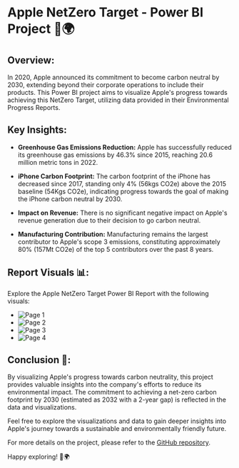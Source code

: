 # Apple NetZero Target - Power BI Project 🍏🌍

## Overview:

In 2020, Apple announced its commitment to become carbon neutral by 2030, extending beyond their corporate operations to include their products. This Power BI project aims to visualize Apple's progress towards achieving this NetZero Target, utilizing data provided in their Environmental Progress Reports.

## Key Insights:

- **Greenhouse Gas Emissions Reduction:** Apple has successfully reduced its greenhouse gas emissions by 46.3% since 2015, reaching 20.6 million metric tons in 2022.

- **iPhone Carbon Footprint:** The carbon footprint of the iPhone has decreased since 2017, standing only 4% (56kgs CO2e) above the 2015 baseline (54Kgs CO2e), indicating progress towards the goal of making the iPhone carbon neutral by 2030.

- **Impact on Revenue:** There is no significant negative impact on Apple's revenue generation due to their decision to go carbon neutral.

- **Manufacturing Contribution:** Manufacturing remains the largest contributor to Apple's scope 3 emissions, constituting approximately 80% (157Mt CO2e) of the top 5 contributors over the past 8 years.

## Report Visuals 📊:

Explore the Apple NetZero Target Power BI Report with the following visuals:

- ![Page 1](https://github.com/ashay-thamankar/power_bi_projects/blob/main/Apple%20Net%20Zero%20Target/report%20visuals/Apple_Emission_Challenge_Report_by_Ashay_page-1.jpg)
- ![Page 2](https://github.com/ashay-thamankar/power_bi_projects/blob/main/Apple%20Net%20Zero%20Target/report%20visuals/Apple_Emission_Challenge_Report_by_Ashay_page-2.jpg)
- ![Page 3](https://github.com/ashay-thamankar/power_bi_projects/blob/main/Apple%20Net%20Zero%20Target/report%20visuals/Apple_Emission_Challenge_Report_by_Ashay_page-3.jpg)
- ![Page 4](https://github.com/ashay-thamankar/power_bi_projects/blob/main/Apple%20Net%20Zero%20Target/report%20visuals/Apple_Emission_Challenge_Report_by_Ashay_page-4.jpg)

## Conclusion 🎉:

By visualizing Apple's progress towards carbon neutrality, this project provides valuable insights into the company's efforts to reduce its environmental impact. The commitment to achieving a net-zero carbon footprint by 2030 (estimated as 2032 with a 2-year gap) is reflected in the data and visualizations.

Feel free to explore the visualizations and data to gain deeper insights into Apple's journey towards a sustainable and environmentally friendly future.

For more details on the project, please refer to the [GitHub repository](https://github.com/ashay-thamankar/power_bi_projects).

Happy exploring! 🍏🌍

